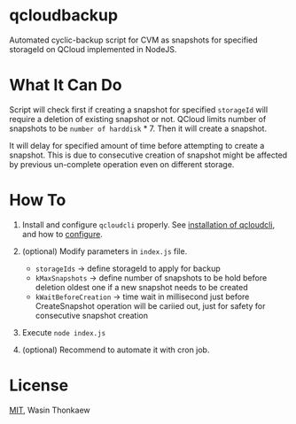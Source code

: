 # qcloudbackup

Automated cyclic-backup script for CVM as snapshots for specified storageId on QCloud implemented in NodeJS.

# What It Can Do

Script will check first if creating a snapshot for specified `storageId` will require a deletion of existing snapshot or not. QCloud limits number of snapshots to be `number of harddisk` * 7. Then it will create a snapshot.

It will delay for specified amount of time before attempting to create a snapshot. This is due to consecutive creation of snapshot might be affected by previous un-complete operation even on different storage.

# How To

1. Install and configure `qcloudcli` properly. See [installation of qcloudcli](https://www.qcloud.com/document/product/440/6181), and how to [configure](https://www.qcloud.com/document/product/440/6184).

2. (optional) Modify parameters in `index.js` file.

	* `storageIds` -> define storageId to apply for backup
	* `kMaxSnapshots` -> define number of snapshots to be hold before deletion oldest one if a new snapshot needs to be created
	* `kWaitBeforeCreation` -> time wait in millisecond just before CreateSnapshot operation will be cariied out, just for safety for consecutive snapshot creation
 
3. Execute `node index.js`
4. (optional) Recommend to automate it with cron job.

# License

[MIT](https://github.com/haxpor/qcloudbackup/blob/master/LICENSE), Wasin Thonkaew